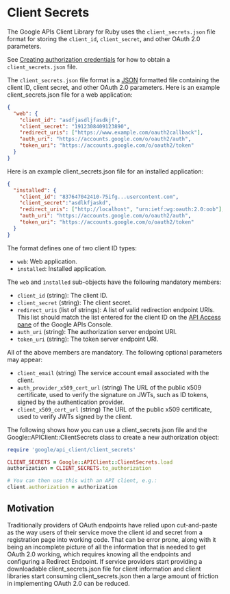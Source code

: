# Client Secrets

The Google APIs Client Library for Ruby uses the `client_secrets.json` file format for storing the `client_id`, `client_secret`, and other OAuth 2.0 parameters.

See [Creating authorization credentials](https://developers.google.com/identity/protocols/OAuth2WebServer#creatingcred) for how to obtain a `client_secrets.json` file.

The `client_secrets.json` file format is a [JSON](http://www.json.org/) formatted file containing the client ID, client secret, and other OAuth 2.0 parameters. Here is an example client_secrets.json file for a web application:

```json
{
  "web": {
    "client_id": "asdfjasdljfasdkjf",
    "client_secret": "1912308409123890",
    "redirect_uris": ["https://www.example.com/oauth2callback"],
    "auth_uri": "https://accounts.google.com/o/oauth2/auth",
    "token_uri": "https://accounts.google.com/o/oauth2/token"
  }
}
```

Here is an example client_secrets.json file for an installed application:

```json
{
  "installed": {
    "client_id": "837647042410-75ifg...usercontent.com",
    "client_secret":"asdlkfjaskd",
    "redirect_uris": ["http://localhost", "urn:ietf:wg:oauth:2.0:oob"],
    "auth_uri": "https://accounts.google.com/o/oauth2/auth",
    "token_uri": "https://accounts.google.com/o/oauth2/token"
  }
}
```

The format defines one of two client ID types:

- `web`: Web application.
- `installed`: Installed application.

The `web` and `installed` sub-objects have the following mandatory members:

- `client_id` (string): The client ID.
- `client_secret` (string): The client secret.
- `redirect_uris` (list of strings): A list of valid redirection endpoint URIs. This list should match the list entered for the client ID on the [API Access pane](https://code.google.com/apis/console#:access) of the Google APIs Console.
- `auth_uri` (string): The authorization server endpoint URI.
- `token_uri` (string): The token server endpoint URI.

All of the above members are mandatory. The following optional parameters may appear:

- `client_email` (string) The service account email associated with the client.
- `auth_provider_x509_cert_url` (string) The URL of the public x509 certificate, used to verify the signature on JWTs, such as ID tokens, signed by the authentication provider.
- `client_x509_cert_url` (string) The URL of the public x509 certificate, used to verify JWTs signed by the client.

The following shows how you can use a client_secrets.json file and the Google::APIClient::ClientSecrets class to create a new authorization object:

```rb
require 'google/api_client/client_secrets'

CLIENT_SECRETS = Google::APIClient::ClientSecrets.load
authorization = CLIENT_SECRETS.to_authorization

# You can then use this with an API client, e.g.:
client.authorization = authorization
```

## Motivation

Traditionally providers of OAuth endpoints have relied upon cut-and-paste as the way users of their service move the client id and secret from a registration page into working code. That can be error prone, along with it being an incomplete picture of all the information that is needed to get OAuth 2.0 working, which requires knowing all the endpoints and configuring a Redirect Endpoint. If service providers start providing a downloadable client_secrets.json file for client information and client libraries start consuming client_secrets.json then a large amount of friction in implementing OAuth 2.0 can be reduced.


